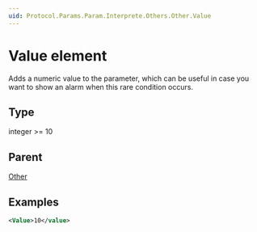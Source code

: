 ```yaml
---
uid: Protocol.Params.Param.Interprete.Others.Other.Value
---
```


# Value element

Adds a numeric value to the parameter, which can be useful in case you want to show an alarm when this rare condition occurs.

## Type

integer >= 10

## Parent

[Other](xref:Protocol.Params.Param.Interprete.Others.Other)

## Examples

```xml
<Value>10</value>
```
